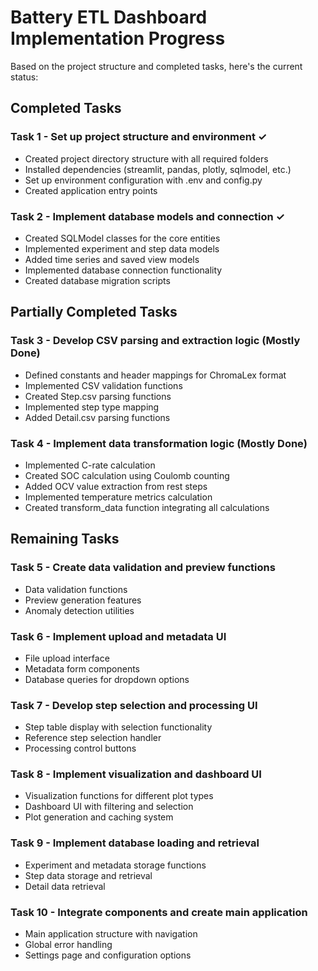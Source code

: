 # Battery ETL Dashboard Implementation Progress

Based on the project structure and completed tasks, here's the current status:

## Completed Tasks

### Task 1 - Set up project structure and environment ✓
- Created project directory structure with all required folders
- Installed dependencies (streamlit, pandas, plotly, sqlmodel, etc.)
- Set up environment configuration with .env and config.py
- Created application entry points

### Task 2 - Implement database models and connection ✓
- Created SQLModel classes for the core entities
- Implemented experiment and step data models
- Added time series and saved view models
- Implemented database connection functionality
- Created database migration scripts

## Partially Completed Tasks

### Task 3 - Develop CSV parsing and extraction logic (Mostly Done)
- Defined constants and header mappings for ChromaLex format
- Implemented CSV validation functions
- Created Step.csv parsing functions
- Implemented step type mapping
- Added Detail.csv parsing functions

### Task 4 - Implement data transformation logic (Mostly Done)
- Implemented C-rate calculation
- Created SOC calculation using Coulomb counting
- Added OCV value extraction from rest steps
- Implemented temperature metrics calculation
- Created transform_data function integrating all calculations

## Remaining Tasks

### Task 5 - Create data validation and preview functions
- Data validation functions
- Preview generation features
- Anomaly detection utilities

### Task 6 - Implement upload and metadata UI
- File upload interface
- Metadata form components
- Database queries for dropdown options

### Task 7 - Develop step selection and processing UI
- Step table display with selection functionality
- Reference step selection handler
- Processing control buttons

### Task 8 - Implement visualization and dashboard UI
- Visualization functions for different plot types
- Dashboard UI with filtering and selection
- Plot generation and caching system

### Task 9 - Implement database loading and retrieval
- Experiment and metadata storage functions
- Step data storage and retrieval
- Detail data retrieval

### Task 10 - Integrate components and create main application
- Main application structure with navigation
- Global error handling
- Settings page and configuration options